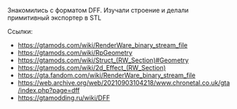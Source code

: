 Знакомились с форматом DFF. Изучали строение и делали примитивный экспортер в STL

Ссылки:

* https://gtamods.com/wiki/RenderWare_binary_stream_file
* https://gtamods.com/wiki/RpGeometry
* https://gtamods.com/wiki/Struct_(RW_Section)#Geometry
* https://gtamods.com/wiki/2d_Effect_(RW_Section)
* https://gta.fandom.com/wiki/RenderWare_binary_stream_file
* https://web.archive.org/web/20210903104218/www.chronetal.co.uk/gta/index.php?page=dff
* https://gtamodding.ru/wiki/DFF
